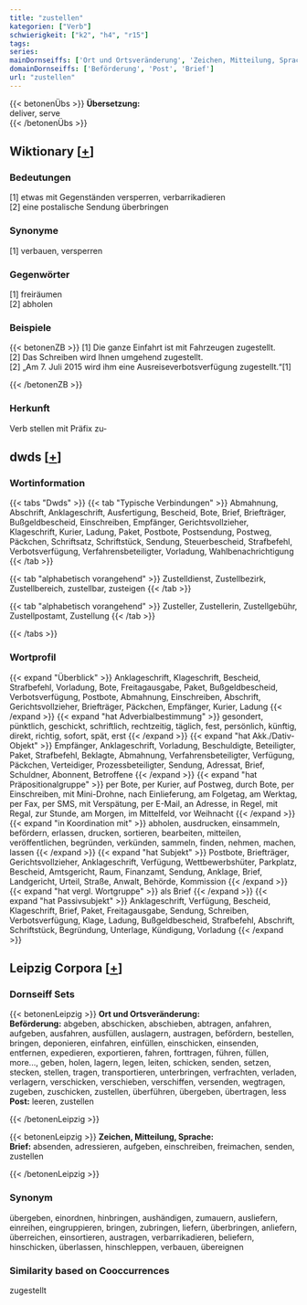 ```yaml
---
title: "zustellen"
kategorien: ["Verb"]
schwierigkeit: ["k2", "h4", "r15"]
tags:
series:
mainDornseiffs: ['Ort und Ortsveränderung', 'Zeichen, Mitteilung, Sprache']
domainDornseiffs: ['Beförderung', 'Post', 'Brief']
url: "zustellen"
---
```


{{< betonenÜbs >}}
**Übersetzung:**  
deliver, serve  
{{< /betonenÜbs >}}

## Wiktionary [[+](https://de.wiktionary.org/wiki/zustellen)]

### Bedeutungen
[1] etwas mit Gegenständen versperren, verbarrikadieren  
[2] eine postalische Sendung überbringen  

### Synonyme
[1] verbauen, versperren  

### Gegenwörter
[1] freiräumen  
[2] abholen  

### Beispiele
{{< betonenZB >}}
[1] Die ganze Einfahrt ist mit Fahrzeugen zugestellt.  
[2] Das Schreiben wird Ihnen umgehend zugestellt.  
[2] „Am 7. Juli 2015 wird ihm eine Ausreiseverbotsverfügung zugestellt.“[1]  

{{< /betonenZB >}}
### Herkunft
Verb stellen mit Präfix zu-  



## dwds [[+](https://www.dwds.de/wb/zustellen)]

### Wortinformation
{{< tabs "Dwds" >}}
{{< tab "Typische Verbindungen" >}}
Abmahnung, Abschrift, Anklageschrift, Ausfertigung, Bescheid, Bote, Brief, Briefträger, Bußgeldbescheid, Einschreiben, Empfänger, Gerichtsvollzieher, Klageschrift, Kurier, Ladung, Paket, Postbote, Postsendung, Postweg, Päckchen, Schriftsatz, Schriftstück, Sendung, Steuerbescheid, Strafbefehl, Verbotsverfügung, Verfahrensbeteiligter, Vorladung, Wahlbenachrichtigung
{{< /tab >}}

{{< tab "alphabetisch vorangehend" >}}
Zustelldienst, Zustellbezirk, Zustellbereich, zustellbar, zusteigen
{{< /tab >}}

{{< tab "alphabetisch vorangehend" >}}
Zusteller, Zustellerin, Zustellgebühr, Zustellpostamt, Zustellung
{{< /tab >}}

{{< /tabs >}}

### Wortprofil
{{< expand "Überblick" >}} Anklageschrift, Klageschrift, Bescheid, Strafbefehl, Vorladung, Bote, Freitagausgabe, Paket, Bußgeldbescheid, Verbotsverfügung, Postbote, Abmahnung, Einschreiben, Abschrift, Gerichtsvollzieher, Briefträger, Päckchen, Empfänger, Kurier, Ladung {{< /expand >}}
{{< expand "hat Adverbialbestimmung" >}} gesondert, pünktlich, geschickt, schriftlich, rechtzeitig, täglich, fest, persönlich, künftig, direkt, richtig, sofort, spät, erst {{< /expand >}}
{{< expand "hat Akk./Dativ-Objekt" >}} Empfänger, Anklageschrift, Vorladung, Beschuldigte, Beteiligter, Paket, Strafbefehl, Beklagte, Abmahnung, Verfahrensbeteiligter, Verfügung, Päckchen, Verteidiger, Prozessbeteiligter, Sendung, Adressat, Brief, Schuldner, Abonnent, Betroffene {{< /expand >}}
{{< expand "hat Präpositionalgruppe" >}} per Bote, per Kurier, auf Postweg, durch Bote, per Einschreiben, mit Mini-Drohne, nach Einlieferung, am Folgetag, am Werktag, per Fax, per SMS, mit Verspätung, per E-Mail, an Adresse, in Regel, mit Regal, zur Stunde, am Morgen, im Mittelfeld, vor Weihnacht {{< /expand >}}
{{< expand "in Koordination mit" >}} abholen, ausdrucken, einsammeln, befördern, erlassen, drucken, sortieren, bearbeiten, mitteilen, veröffentlichen, begründen, verkünden, sammeln, finden, nehmen, machen, lassen {{< /expand >}}
{{< expand "hat Subjekt" >}} Postbote, Briefträger, Gerichtsvollzieher, Anklageschrift, Verfügung, Wettbewerbshüter, Parkplatz, Bescheid, Amtsgericht, Raum, Finanzamt, Sendung, Anklage, Brief, Landgericht, Urteil, Straße, Anwalt, Behörde, Kommission {{< /expand >}}
{{< expand "hat vergl. Wortgruppe" >}} als Brief {{< /expand >}}
{{< expand "hat Passivsubjekt" >}} Anklageschrift, Verfügung, Bescheid, Klageschrift, Brief, Paket, Freitagausgabe, Sendung, Schreiben, Verbotsverfügung, Klage, Ladung, Bußgeldbescheid, Strafbefehl, Abschrift, Schriftstück, Begründung, Unterlage, Kündigung, Vorladung {{< /expand >}}

## Leipzig Corpora [[+](https://corpora.uni-leipzig.de/en/res?word=zustellen&corpusId=deu_newscrawl-public_2018)]

### Dornseiff Sets
{{< betonenLeipzig >}}
**Ort und Ortsveränderung:**  
**Beförderung:** abgeben, abschicken, abschieben, abtragen, anfahren, aufgeben, ausfahren, ausfüllen, auslagern, austragen, befördern, bestellen, bringen, deponieren, einfahren, einfüllen, einschicken, einsenden, entfernen, expedieren, exportieren, fahren, forttragen, führen, füllen, more..., geben, holen, lagern, legen, leiten, schicken, senden, setzen, stecken, stellen, tragen, transportieren, unterbringen, verfrachten, verladen, verlagern, verschicken, verschieben, verschiffen, versenden, wegtragen, zugeben, zuschicken, zustellen, überführen, übergeben, übertragen, less  
**Post:** leeren, zustellen  

{{< /betonenLeipzig >}}


{{< betonenLeipzig >}}
**Zeichen, Mitteilung, Sprache:**  
**Brief:** absenden, adressieren, aufgeben, einschreiben, freimachen, senden, zustellen  

{{< /betonenLeipzig >}}

### Synonym
übergeben, einordnen, hinbringen, aushändigen, zumauern, ausliefern, einreihen, eingruppieren, bringen, zubringen, liefern, überbringen, anliefern, überreichen, einsortieren, austragen, verbarrikadieren, beliefern, hinschicken, überlassen, hinschleppen, verbauen, übereignen


### Similarity based on Cooccurrences
zugestellt

